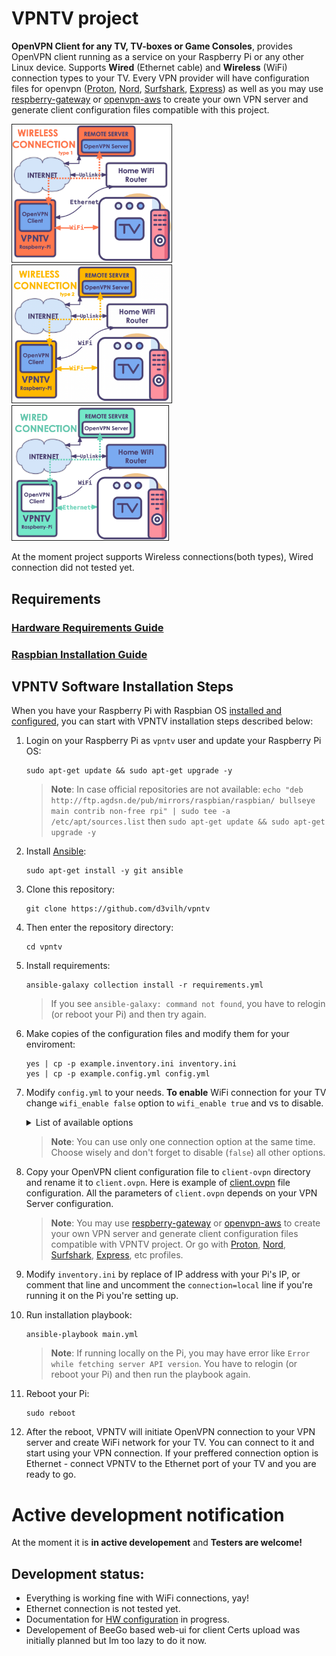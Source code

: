 # VPNTV project
**OpenVPN Client for any TV, TV-boxes or Game Consoles**, provides OpenVPN client running as a service on your Raspberry Pi or any other Linux device. Supports **Wired** (Ethernet cable) and **Wireless** (WiFi) connection types to your TV. Every VPN provider will have configuration files for openvpn ([Proton](https://protonvpn.com/support/vpn-config-download/), [Nord](https://nordvpn.com/uk/ovpn/), [Surfshark](https://support.surfshark.com/hc/en-us/articles/360003204233-How-to-set-up-OpenVPN-GUI-app-on-Windows-), [Express](https://www.expressvpn.com/support/vpn-setup/manual-config-for-windows-xp-vista-7-8-with-openvpn/)) as well as you may use [respberry-gateway](https://github.com/d3vilh/raspberry-gateway) or [openvpn-aws](https://github.com/d3vilh/openvpn-aws) to create your own VPN server and generate client configuration files compatible with this project. 

<img src="https://github.com/d3vilh/vpntv/raw/main/images/vpntv-wireless.png" alt="wireless connection type 1" width="255" border="1" /> <img src="https://github.com/d3vilh/vpntv/raw/main/images/vpntv-wireless2.png" alt="wireless connection type 2" width="255" border="1" /> <img src="https://github.com/d3vilh/vpntv/raw/main/images/vpntv-wired.png" alt="wired connection" width="250" border="1" />

At the moment project supports Wireless connections(both types), Wired connection did not tested yet.

## Requirements
   ### [Hardware Requirements Guide](https://github.com/d3vilh/vpntv-hardware)
   ### [Raspbian Installation Guide](https://github.com/d3vilh/vpntv-hardware/tree/main/imager-configuration)

## VPNTV Software Installation Steps
 When you have your Raspberry Pi with Raspbian OS [installed and configured](https://github.com/d3vilh/vpntv-hardware/tree/main/imager-configuration), you can start with VPNTV installation steps described below:
  1. Login on your Raspberry Pi as `vpntv` user and update your Raspberry Pi OS:
     ```shell
     sudo apt-get update && sudo apt-get upgrade -y
     ```
      > **Note**: In case official repositories are not available: `echo "deb http://ftp.agdsn.de/pub/mirrors/raspbian/raspbian/ bullseye main contrib non-free rpi" | sudo tee -a /etc/apt/sources.list` then `sudo apt-get update && sudo apt-get upgrade -y`

  2. Install [Ansible](https://docs.ansible.com/ansible/latest/installation_guide/intro_installation.html):
     ```shell 
     sudo apt-get install -y git ansible
     ```
  3. Clone this repository: 
     ```shell
     git clone https://github.com/d3vilh/vpntv
     ```
  4. Then enter the repository directory: 
     ```shell 
     cd vpntv
     ```
  5. Install requirements: 
     ```shell
     ansible-galaxy collection install -r requirements.yml
     ```
     > If you see `ansible-galaxy: command not found`, you have to relogin (or reboot your Pi) and then try again.
  6. Make copies of the configuration files and modify them for your enviroment:
     ```shell
     yes | cp -p example.inventory.ini inventory.ini 
     yes | cp -p example.config.yml config.yml
     ```
  7.  Modify `config.yml` to your needs.
     **To enable** WiFi connection for your TV change `wifi_enable false` option to `wifi_enable true` and vs to disable.
      <details>
         <summary>
           List of available options
         </summary>

         * **ovpnclient_enable** - enable/disable OpenVPN client service. You need to have OpenVPN client configuration file in `client-ovpn` directory (see next installation step).
         
         * **ethernet2wifi_enable** - enable/disable TV over WiFi connection, while VPNTV connected by Ethernet cable to your home Router. You need to configure here WiFi network name and password of new AP which will be up on vpntv. Prefferable setup. Can't be used with other connection options at the same time.

         * **wifi2wifi_enable** - enable/disable VT over WiFi connection. VPNTV connects to your home WiFi network and create new WiFi network for your TV. You need to configure here WiFi network name and password of new AP which will be up on vpntv. Used only if you have WiFi dongle connected to your Raspberry Pi. Can't be used with other connection options at the same time.
  
         * **wifi_mod_enable** - enable/disable custom WiFi modules installation. You need to enable it if your WiFi dongle does not support AP mode by Raspberry Pi OS by default. [Refer to the list](https://github.com/d3vilh/vpntv/tree/main/wifi-modules) of all supported WiFi dongles.
  
         * **wifi2ethernet_enable** - enable/disable TV over Ethernet connection. Used only if your TV has Ethernet cable connected to your Raspberry Pi. Can't be used with other connection options at the same time.

      </details>

         > **Note**: You can use only one connection option at the same time. Choose wisely and don't forget to disable (`false`) all other options.

  8. Copy your OpenVPN client configuration file to `client-ovpn` directory and rename it to `client.ovpn`. Here is example of [client.ovpn](https://github.com/d3vilh/vpntv/blob/master/client-ovpn/example-client.ovpn) file configuration. All the parameters of `client.ovpn` depends on your VPN Server configuration. 
      > **Note**: You may use [respberry-gateway](https://github.com/d3vilh/raspberry-gateway) or [openvpn-aws](https://github.com/d3vilh/openvpn-aws) to create your own VPN server and generate client configuration files compatible with VPNTV project. Or go with [Proton](https://protonvpn.com/support/vpn-config-download/), [Nord](https://nordvpn.com/uk/ovpn/), [Surfshark](https://support.surfshark.com/hc/en-us/articles/360003204233-How-to-set-up-OpenVPN-GUI-app-on-Windows-), [Express](https://www.expressvpn.com/support/vpn-setup/manual-config-for-windows-xp-vista-7-8-with-openvpn/), etc profiles.

  9.  Modify `inventory.ini` by replace of IP address with your Pi's IP, or comment that line and uncomment the `connection=local` line if you're running it on the Pi you're setting up.

  10.  Run installation playbook:
       ```shell
       ansible-playbook main.yml
       ```
       > **Note**: If running locally on the Pi, you may have error like `Error while fetching server API version`. You have to relogin (or reboot your Pi) and then run the playbook again.

  11.  Reboot your Pi:
       ```shell
       sudo reboot
       ```

  12.  After the reboot, VPNTV will initiate OpenVPN connection to your VPN server and create WiFi network for your TV. You can connect to it and start using your VPN connection. If your preffered connection option is Ethernet - connect VPNTV to the Ethernet port of your TV and you are ready to go.
 
# Active development notification
At the moment it is **in active developement** and **Testers are welcome!**

## Development status:
* Everything is working fine with WiFi connections, yay!
* Ethernet connection is not tested yet.
* Documentation for [HW configuration](https://github.com/d3vilh/vpntv-hardware) in progress.
* Developement of BeeGo based web-ui for client Certs upload was initially planned but Im too lazy to do it now.
